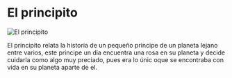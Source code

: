 # El principito

![El principito](https://media.discordapp.net/attachments/1025054668038090855/1025056370581577788/unknown.png)

El principito relata la historia de un pequeño principe de un planeta lejano entre varios, este principe un dia encuentra una rosa en su planeta y decide cuidarla como algo muy preciado, pues era lo únic oque se encontraba con vida en su planeta aparte de el.